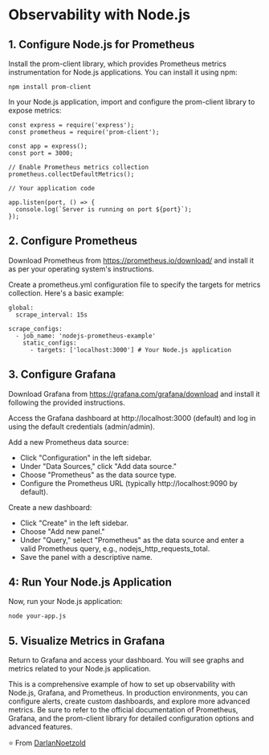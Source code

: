 # Observability with Node.js

## 1. Configure Node.js for Prometheus

Install the prom-client library, which provides Prometheus metrics instrumentation for Node.js applications. You can install it using npm:
```
npm install prom-client
```

In your Node.js application, import and configure the prom-client library to expose metrics:

```
const express = require('express');
const prometheus = require('prom-client');

const app = express();
const port = 3000;

// Enable Prometheus metrics collection
prometheus.collectDefaultMetrics();

// Your application code

app.listen(port, () => {
  console.log(`Server is running on port ${port}`);
});
```

## 2. Configure Prometheus

Download Prometheus from https://prometheus.io/download/ and install it as per your operating system's instructions.

Create a prometheus.yml configuration file to specify the targets for metrics collection. Here's a basic example:

```
global:
  scrape_interval: 15s

scrape_configs:
  - job_name: 'nodejs-prometheus-example'
    static_configs:
      - targets: ['localhost:3000'] # Your Node.js application
```

## 3. Configure Grafana

Download Grafana from https://grafana.com/grafana/download and install it following the provided instructions.

Access the Grafana dashboard at http://localhost:3000 (default) and log in using the default credentials (admin/admin).

Add a new Prometheus data source:

* Click "Configuration" in the left sidebar.
* Under "Data Sources," click "Add data source."
* Choose "Prometheus" as the data source type.
* Configure the Prometheus URL (typically http://localhost:9090 by default).

Create a new dashboard:

* Click "Create" in the left sidebar.
* Choose "Add new panel."
* Under "Query," select "Prometheus" as the data source and enter a valid Prometheus query, e.g., nodejs_http_requests_total.
* Save the panel with a descriptive name.

## 4: Run Your Node.js Application

Now, run your Node.js application:

```
node your-app.js
```
## 5. Visualize Metrics in Grafana

Return to Grafana and access your dashboard. You will see graphs and metrics related to your Node.js application.

This is a comprehensive example of how to set up observability with Node.js, Grafana, and Prometheus. In production environments, you can configure alerts, create custom dashboards, and explore more advanced metrics. Be sure to refer to the official documentation of Prometheus, Grafana, and the prom-client library for detailed configuration options and advanced features.

⭐️ From [DarlanNoetzold](https://github.com/DarlanNoetzold)

